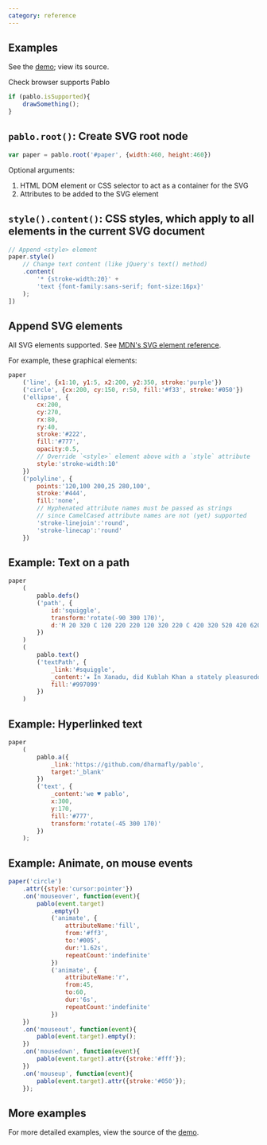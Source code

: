 ```yaml
---
category: reference
---
```


Examples
--------

See the 
[demo](https://github.com/dharmafly/pablo/blob/master/index.html); view its source.
    

Check browser supports Pablo

````js
if (pablo.isSupported){
    drawSomething();
}
````
            
`pablo.root()`: Create SVG root node
------------------------------------

````js
var paper = pablo.root('#paper', {width:460, height:460})
````

Optional arguments:

1. HTML DOM element or CSS selector to act as a container for the SVG
2. Attributes to be added to the SVG element

`style().content()`: CSS styles, which apply to all elements in the current SVG document
----------------------------------------------------------------------------------------

````js
// Append <style> element
paper.style()
    // Change text content (like jQuery's text() method)
    .content(
        '* {stroke-width:20}' +
        'text {font-family:sans-serif; font-size:16px}'
    );
])
````

Append SVG elements
-------------------

All SVG elements supported. See [MDN's SVG element reference](https://developer.mozilla.org/en/SVG/Element).

For example, these graphical elements:
````js
paper
    ('line', {x1:10, y1:5, x2:200, y2:350, stroke:'purple'})
    ('circle', {cx:200, cy:150, r:50, fill:'#f33', stroke:'#050'})
    ('ellipse', {
        cx:200,
        cy:270,
        rx:80,
        ry:40,
        stroke:'#222',
        fill:'#777',
        opacity:0.5,
        // Override `<style>` element above with a `style` attribute
        style:'stroke-width:10'
    })
    ('polyline', {
        points:'120,100 200,25 280,100',
        stroke:'#444',
        fill:'none',
        // Hyphenated attribute names must be passed as strings
        // since CamelCased attribute names are not (yet) supported
        'stroke-linejoin':'round',
        'stroke-linecap':'round'
    })
````

Example: Text on a path
-----------------------

````js
paper
    (
        pablo.defs()
        ('path', {
            id:'squiggle',
            transform:'rotate(-90 300 170)',
            d:'M 20 320 C 120 220 220 120 320 220 C 420 320 520 420 620 320'
        })
    )
    (
        pablo.text()
        ('textPath', {
            _link:'#squiggle',
            _content:'★ In Xanadu, did Kublah Khan a stately pleasuredome decree…',
            fill:'#997099'
        })
    )
````

Example: Hyperlinked text
-------------------------

````js
paper
    (
        pablo.a({
            _link:'https://github.com/dharmafly/pablo',
            target:'_blank'
        })
        ('text', {
            _content:'we ♥ pablo',
            x:300,
            y:170,
            fill:'#777',
            transform:'rotate(-45 300 170)'
        })
    );
````

Example: Animate, on mouse events
---------------------------------

````js
paper('circle')
    .attr({style:'cursor:pointer'})
    .on('mouseover', function(event){
        pablo(event.target)
            .empty()
            ('animate', {
                attributeName:'fill',
                from:'#ff3',
                to:'#005',
                dur:'1.62s',
                repeatCount:'indefinite'
            })
            ('animate', {
                attributeName:'r',
                from:45,
                to:60,
                dur:'6s',
                repeatCount:'indefinite'
            })
    })
    .on('mouseout', function(event){
        pablo(event.target).empty();
    })
    .on('mousedown', function(event){
        pablo(event.target).attr({stroke:'#fff'});
    })
    .on('mouseup', function(event){
        pablo(event.target).attr({stroke:'#050'});
    });
````

More examples
-------------

For more detailed examples, view the source of the 
[demo](https://github.com/dharmafly/pablo/blob/master/index.html).